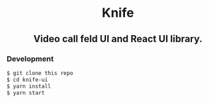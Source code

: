 <h1><div align=center>Knife</div></h1>

<h2><div align=center>Video call feld UI and React UI library.</div></h2>

<h3>Development</h3>

```bash
$ git clone this repo
$ cd knife-ui
$ yarn install
$ yarn start
```

